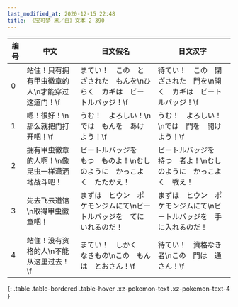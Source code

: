 ```yaml
---
last_modified_at: 2020-12-15 22:48
title: 《宝可梦 黑／白》文本 2-390
---
```

| 编号 | 中文 | 日文假名 | 日文汉字 |
| ---- | ---- | ---- | --- |
| 0 | 站住！只有拥有甲虫徽章的人\n才能穿过这道门！\f | まてい！　この　とざされた　もんを\nひらく　カギは　ビートルバッジ！\f | 待てい！　この　閉ざされた　門を\n開く　カギは　ビートルバッジ！\f |
| 1 | 嗯！很好！\n那么就把门打开吧！\f | うむ！　よろしい！\nでは　もんを　あけよう！\f | うむ！　よろしい！\nでは　門を　開けよう！\f |
| 2 | 拥有甲虫徽章的人啊！\n像昆虫一样潇洒地战斗吧！ | ビートルバッジを　もつ　ものよ！\nむしのように　かっこよく　たたかえ！ | ビートルバッジを　持つ　者よ！\nむしのように　かっこよく　戦え！ |
| 3 | 先去飞云道馆\n取得甲虫徽章吧！ | まずは　ヒウン　ポケモンジムにて\nビートルバッジを　てにいれるのだ！ | まずは　ヒウン　ポケモンジムにて\nビートルバッジを　手に入れるのだ！ |
| 4 | 站住！没有资格的人\n不能从这里过去！\f | まてい！　しかく　なきもの\nこの　もんは　とおさん！\f | 待てい！　資格なき者\nこの　門は　通さん！\f |
{: .table .table-bordered .table-hover .xz-pokemon-text .xz-pokemon-text-4 }